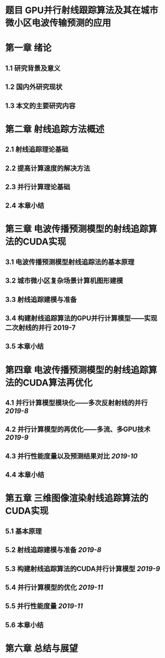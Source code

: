 # 题目 GPU并行射线跟踪算法及其在城市微小区电波传输预测的应用

# 第一章 绪论

## 1.1 研究背景及意义

## 1.2 国内外研究现状

## 1.3 本文的主要研究内容

# 第二章 射线追踪方法概述

## 2.1 射线追踪理论基础

## 2.2 提高计算速度的解决方法

## 2.3 并行计算理论基础

## 2.4 本章小结

# 第三章 电波传播预测模型的射线追踪算法的CUDA实现

## 3.1 电波传播预测模型射线追踪法的基本原理

## 3.2 城市微小区复杂场景计算机图形建模

## 3.3 射线追踪建模与准备

## 3.4 构建射线追踪算法的GPU并行计算模型——实现二次射线的并行  2019-7

## 3.5 本章小结

# 第四章 电波传播预测模型的射线追踪算法的CUDA算法再优化

## 4.1 并行计算模型模块化——多次反射射线的并行 *2019-8*

## 4.2 并行计算模型的再优化——多流、多GPU技术 *2019-9*

## 4.3 并行性能度量以及预测结果对比 *2019-10*

## 4.4 本章小结

# 第五章 三维图像渲染射线追踪算法的CUDA实现

## 5.1 基本原理

## 5.2 射线追踪建模与准备 *2019-8*

## 5.3 构建射线追踪算法的CUDA并行计算模型 *2019-9*

## 5.4 并行计算模型的优化 *2019-11*

## 5.5 并行性能度量 *2019-11*

## 5.6 本章小结

# 第六章 总结与展望



